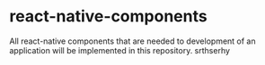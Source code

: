 # react-native-components
All react-native components that are needed to development of an application will be implemented in this repository.
srthserhy
